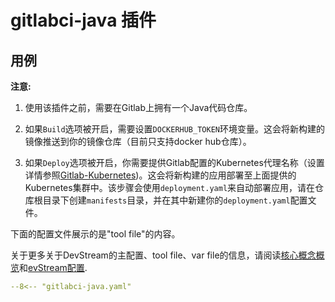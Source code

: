 # gitlabci-java 插件

## 用例

**注意:**

1. 使用该插件之前，需要在Gitlab上拥有一个Java代码仓库。

2. 如果`Build`选项被开启，需要设置`DOCKERHUB_TOKEN`环境变量。这会将新构建的镜像推送到你的镜像仓库（目前只支持docker hub仓库）。

3. 如果`Deploy`选项被开启，你需要提供Gitlab配置的Kubernetes代理名称（设置详情参照[Gitlab-Kubernetes](https://docs.gitlab.cn/jh/user/clusters/agent/))。这会将新构建的应用部署至上面提供的Kubernetes集群中。该步骤会使用`deployment.yaml`来自动部署应用，请在仓库根目录下创建`manifests`目录，并在其中新建你的`deployment.yaml`配置文件。

下面的配置文件展示的是"tool file"的内容。

关于更多关于DevStream的主配置、tool file、var file的信息，请阅读[核心概念概览](../core-concepts/core-concepts.md.zh)和[evStream配置](../core-concepts/config.zh.md).

```yaml
--8<-- "gitlabci-java.yaml"
```
